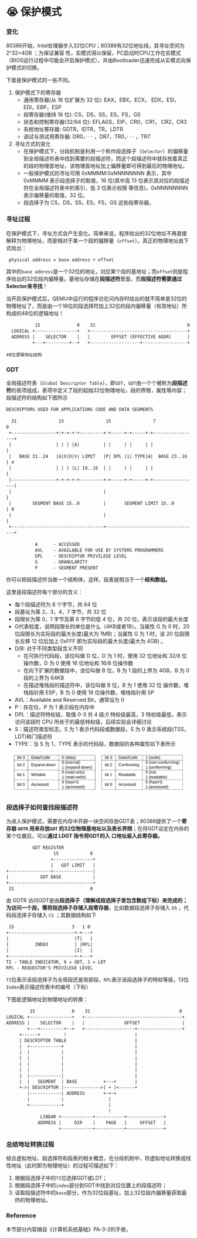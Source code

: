 # 😭 保护模式

### 变化

80386开始，Intel处理器步入32位CPU；80386有32位地址线，其寻址空间为 2^32=4GB ；为保证兼容 性，实模式得以保留，PC启动时CPU工作在实模式（BIOS运行过程中可能会开启保护模式），并由Bootloader迅速完成从实模式向保护模式的切换。

下面是保护模式的一些不同。

1. 保护模式下的寄存器
   * 通用寄存器(从 16 位扩展为 32 位): EAX，EBX，ECX， EDX，ESI，EDI，EBP，ESP
   * 段寄存器(维持 16 位): CS，DS，SS，ES，FS，GS
   * 状态和控制寄存器(32/64 位): EFLAGS，EIP，CR0，CR1， CR2，CR3
   * 系统地址寄存器: GDTR，IDTR，TR，LDTR
   * 调试与测试用寄存器: DR0，· · · ，DR7，TR0，· · · ，TR7
2. 寻址方式的变化
   * 在保护模式下，分段机制是利用一个称作段选择子（`Selector`）的偏移量到全局描述符表中找到需要的段描述符，而这个段描述符中就存放着真正的段的物理首地址，该物理首地址加上偏移量即可得到最后的物理地址。
   * 一般保护模式的寻址可用 0xMMMM:0xNNNNNNNN 表示，其中 0xMMMM 表示段选择子的取值，16 位(其中高 13 位表示其对应的段描述符在全局描述符表中的索引，低 3 位表示权限 等信息)，0xNNNNNNNN 表示偏移量的取值，32 位。
   * 段选择子为 CS，DS，SS，ES，FS，GS 这些段寄存器。

### 寻址过程

在保护模式下，寻址方式会产生变化。简单来说，程序给出的32位地址不再直接解释为物理地址，而是相对于某一个段的偏移量（`offset`）。真正的物理地址由下式给出：

```
 physical address = base address + offset
```

其中的`base address`是一个32位的地址，对应某个段的基地址；而`offset`则是程序给出的32位段内偏移量。基地址存储在**段描述符**里面，而**段描述符需要通过Selector来寻找**！

当开启保护模式后，QEMU中运行的程序访在问内存时给出的就不简单是32位的物理地址了，而是由一个16位的段选择符加上32位的段内偏移量（有效地址）所构成的48位的逻辑地址！

```
           15              0    31                                   0
  LOGICAL +----------------+   +-------------------------------------+
  ADDRESS |    SELECTOR    |   |        OFFSET (EFFECTIVE ADDR)      |
          +---+---------+--+   +-------------------+-----------------+

48位逻辑地址结构
```

### GDT

全局描述符表（`Global Descriptor Table`），即`GDT`，`GDT`由一个个被称为**段描述符**的表项组成，表项中定义了段的起始32位物理地址，段的界限，属性等内容；段描述符的结构如下图所示

```
DESCRIPTORS USED FOR APPLICATIONS CODE AND DATA SEGMENTS

  31                23                15                7               0
 +-----------------+-+-+-+-+---------+-+-----+-+-----+-+-----------------+
 |                 | | | |A|         | |     | |     | |                 |
 |   BASE 31..24   |G|X|O|V| LIMIT   |P| DPL |1| TYPE|A|  BASE 23..16    | 4
 |                 | | | |L| 19..16  | |     | |     | |                 |
 |-----------------+-+-+-+-+---------+-+-----+-+-----+-+-----------------|
 |                                   |                                   |
 |        SEGMENT BASE 15..0         |       SEGMENT LIMIT 15..0         | 0
 |                                   |                                   |
 +-----------------------------------+-----------------------------------+

           A      - ACCESSED
           AVL    - AVAILABLE FOR USE BY SYSTEMS PROGRAMMERS
           DPL    - DESCRIPTOR PRIVILEGE LEVEL
           G      - GRANULARITY
           P      - SEGMENT PRESENT
```

你可以把段描述符当做一个结构体，这样，段表就相当于一个**结构数组。**

这里是段描述符每个部分的含义：

* 每个段描述符为 8 个字节，共 64 位
* 段基址为第 2，3，4，7 字节，共 32 位
* 段限⻓为第 0，1 字节及第 6 字节的低 4 位，共 20 位，表示该段的最大⻓度
* G代表粒度，说明段限长的单位是什么（4KB或者1B）。当属性 G 为 0 时，20 位段限⻓为实际段的最大⻓度(最大为 1MB)；当属性 G 为 1 时，该 20 位段限⻓左移 12 位后加上 0xFFF 即为实际段的最大⻓度(最大为 4GB) 。
* D/B: 对于不同类型段含义不同
  * 在可执行代码段，该位叫做 D 位，D 为 1 时，使用 32 位地址和 32/8 位操作数，D 为 0 使用 16 位地址和 16/8 位操作数
  * 在向下扩展的数据段中，该位叫做 B 位，B 为 1 段的上界为 4GB，B 为 0 段的上界为 64KB
  * 在描述堆栈段的描述符中，该位叫做 B 位，B 为 1 使用 32 位 操作数，堆栈指针用 ESP，B 为 0 使用 16 位操作数，堆栈指针用 SP
* AVL：Available and Reserved Bit，通常设为 0
* P：存在位，P 为 1 表示段在内存中
* DPL：描述符特权级，取值 0-3 共 4 级;0 特权级最高，3 特权级最低，表示访问该段时 CPU 所处于的最低特权级，后续实验会详细讨论
* S：描述符类型标志，S 为 1 表示代码段或数据段，S 为 0 表示系统段(TSS，LDT)和⻔描述符
* TYPE：当 S 为 1，TYPE 表示的代码段，数据段的各种属性如下表所示

![TYPE位](<../../../.gitbook/assets/image (4).png>)

### 段选择子如何查找段描述符

为进入保护模式，需要在内存中开辟一块空间存放GDT表；80386提供了一个**寄存器 `GDTR` 用来存放`GDT` 的32位物理基地址以及表长界限**；在将GDT设定在内存的某个位置后，可以**通过 LDGT 指令将GDT的入 口地址装入此寄存器。**

```
          GDT REGISTER
                  15            0
                 +---------------+
                 |   GDT LIMIT   |
+----------------+---------------|
|            GDT BASE  	         |
+--------------------------------+
 31                             0
```

由 GDTR 访问GDT是由**段选择子（理解成段选择子里包含数组下标）**来完成的；为访问一个段，需将段选择子存储入**段寄存器**，比如数据段选择子存储入 `DS` ，代码段选择子存储入 `CS` ；其数据结构如下

```
 15                      3   1 0
+-------------------------+-+---+
|                         |T|   |
|          INDEX          | |RPL|
|                         |I|   |
+-------------------------+-+---+
TI - TABLE INDICATOR, 0 = GDT, 1 = LDT
RPL - REQUESTOR'S PRIVILEGE LEVEL
```

`TI`位表示该段选择子为全局段还是局部段，`RPL`表示该段选择子的特权等级，13位`Index`表示描述符表中的编号（下标）



下图是逻辑地址到物理地址的转换：

```
         15              0    31                                  0
LOGICAL +----------------+   +-------------------------------------+
ADDRESS |    SELECTOR    |   |               OFFSET                |
        +---+---------+--+   +-------------------+-----------------+
     +------+         !                          |
     | DESCRIPTOR TABLE                          |
     |  +------------+                           |
     |  |            |                           |
     |  |            |                           |
     |  |            |                           |
     |  |            |                           |
     |  |------------|                           |
     |  |   SEGMENT  | BASE          +---+       |
     +->| DESCRIPTOR |-------------->| + |<------+
        |------------| ADDRESS       +-+-+
        |            |                 |
        +------------+                 |
                                       !
             LINEAR +------------+-----------+--------------+
            ADDRESS |     DIR    |    PAGE   |     OFFSET   |
                    +------------+-----------+--------------+
```

### 总结地址转换过程

结合虚拟地址、段选择符和段表的相关概念，在分段机制中，将虚拟地址转换成线性地址（此时即为物理地址）的过程可描述如下：

1. 根据段选择子中的`TI`位选择GDT或LDT；
2. 根据段选择子中的`index`部分到GDT中找到对应位置上的段描述符；
3. 读取段描述符中的`base`部分，作为32位段基址，加上32位段内偏移量获取最终的物理地址。



### Reference

本节部分内容摘自《计算机系统基础》PA-3-2的手册。
